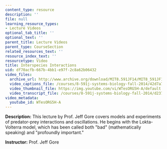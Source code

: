 ```yaml
---
content_type: resource
description: ''
file: null
learning_resource_types:
- Lecture Videos
optional_tab_title: ''
optional_text: ''
parent_title: Lecture Videos
parent_type: CourseSection
related_resources_text: ''
resource_index_text: ''
resourcetype: Video
title: Interspecies Interactions
uid: df70acfb-667b-4bb1-e97f-2c8a62b06432
video_files:
  archive_url: http://www.archive.org/download/MIT8.591JF14/MIT8_591JF14_lec21_300k.mp4
  video_captions_file: /courses/8-591j-systems-biology-fall-2014/42d7a70f61735d66a35fda8005d603b7_WTesORG5H-A.vtt
  video_thumbnail_file: https://img.youtube.com/vi/WTesORG5H-A/default.jpg
  video_transcript_file: /courses/8-591j-systems-biology-fall-2014/d2377b0b58c29f2027d316b3305d8f96_WTesORG5H-A.pdf
video_metadata:
  youtube_id: WTesORG5H-A
---
```


**Description:** This lecture by Prof. Jeff Gore covers models and experiments of predator-prey interactions and oscillations. He begins with the Lokta-Volterra model, which has been called both "bad" (mathematically speaking) and "profoundly important."

**Instructor:** Prof. Jeff Gore